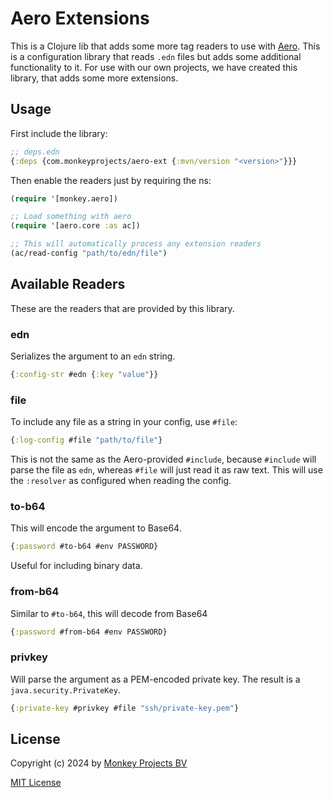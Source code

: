 # Aero Extensions

This is a Clojure lib that adds some more tag readers to use with [Aero](https://github.com/juxt/aero?tab=readme-ov-file).  This is a configuration library that reads `.edn` files but adds
some additional functionality to it.  For use with our own projects, we have
created this library, that adds some more extensions.

## Usage

First include the library:
```clojure
;; deps.edn
{:deps {com.monkeyprojects/aero-ext {:mvn/version "<version>"}}}
```

Then enable the readers just by requiring the ns:
```clojure
(require '[monkey.aero])

;; Load something with aero
(require '[aero.core :as ac])

;; This will automatically process any extension readers
(ac/read-config "path/to/edn/file")
```

## Available Readers

These are the readers that are provided by this library.

### edn

Serializes the argument to an `edn` string.
```clojure
{:config-str #edn {:key "value"}}
```

### file

To include any file as a string in your config, use `#file`:
```clojure
{:log-config #file "path/to/file"}
```
This is not the same as the Aero-provided `#include`, because `#include`
will parse the file as `edn`, whereas `#file` will just read it as raw text.
This will use the `:resolver` as configured when reading the config.

### to-b64

This will encode the argument to Base64.
```clojure
{:password #to-b64 #env PASSWORD}
```
Useful for including binary data.

### from-b64

Similar to `#to-b64`, this will decode from Base64
```clojure
{:password #from-b64 #env PASSWORD}
```

### privkey

Will parse the argument as a PEM-encoded private key.  The result is a `java.security.PrivateKey`.
```clojure
{:private-key #privkey #file "ssh/private-key.pem"}
```

## License

Copyright (c) 2024 by [Monkey Projects BV](https://www.monkey-projects.be)

[MIT License](LICENSE)